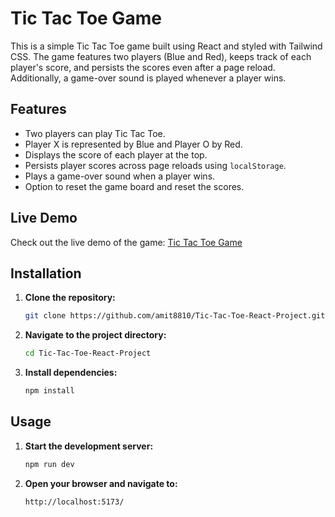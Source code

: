 # Tic Tac Toe Game

This is a simple Tic Tac Toe game built using React and styled with Tailwind CSS. The game features two players (Blue and Red), keeps track of each player's score, and persists the scores even after a page reload. Additionally, a game-over sound is played whenever a player wins.

## Features

- Two players can play Tic Tac Toe.
- Player X is represented by Blue and Player O by Red.
- Displays the score of each player at the top.
- Persists player scores across page reloads using `localStorage`.
- Plays a game-over sound when a player wins.
- Option to reset the game board and reset the scores.

## Live Demo

Check out the live demo of the game: [Tic Tac Toe Game](https://tic-tac-toe-game-by-amit.netlify.app/)


## Installation

1. **Clone the repository:**
    ```sh
    git clone https://github.com/amit8810/Tic-Tac-Toe-React-Project.git
    ```
2. **Navigate to the project directory:**
    ```sh
    cd Tic-Tac-Toe-React-Project
    ```
3. **Install dependencies:**
    ```sh
    npm install
    ```

## Usage

1. **Start the development server:**
    ```sh
    npm run dev
    ```
2. **Open your browser and navigate to:**
    ```
    http://localhost:5173/
    ```